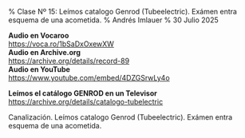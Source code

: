 % Clase Nº 15: Leímos catalogo Genrod (Tubeelectric). Exámen entra esquema de una acometida.
% Andrés Imlauer
% 30 Julio 2025

**Audio en Vocaroo**    
https://voca.ro/1bSaDxOxewXW    
**Audio en Archive.org**    
https://archive.org/details/record-89    
**Audio en YouTube**    
https://www.youtube.com/embed/4DZGSrwLy4o    
    
**Leímos el catálogo GENROD en un Televisor**    
https://archive.org/details/catalogo-tubelectric    
    
Canalización. Leímos catalogo Genrod (Tubeelectric). Exámen entra esquema de una acometida.    
